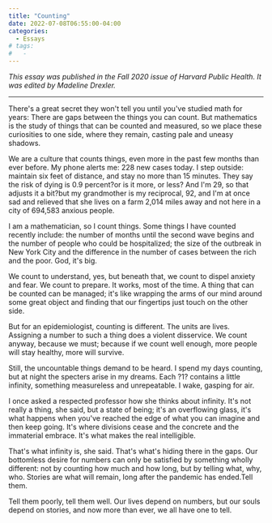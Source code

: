 ```yaml
---
title: "Counting"
date: 2022-07-08T06:55:00-04:00
categories:
  - Essays
# tags:
#   - 
---
```


_This essay was published in the Fall 2020 issue of Harvard Public Health. It was edited by Madeline Drexler._

---

There's a great secret they won't tell you until you've studied math for years: There are gaps between the things you can count. But mathematics is the study of things that can be counted and measured, so we place these curiosities to one side, where they remain, casting pale and uneasy shadows.

We are a culture that counts things, even more in the past few months than ever before. My phone alerts me: 228 new cases today. I step outside: maintain six feet of distance, and stay no more than 15 minutes. They say the risk of dying is 0.9 percent?or is it more, or less? And I'm 29, so that adjusts it a bit?but my grandmother is my reciprocal, 92, and I'm at once sad and relieved that she lives on a farm 2,014 miles away and not here in a city of 694,583 anxious people.

I am a mathematician, so I count things. Some things I have counted recently include: the number of months until the second wave begins and the number of people who could be hospitalized; the size of the outbreak in New York City and the difference in the number of cases between the rich and the poor. God, it's big.

We count to understand, yes, but beneath that, we count to dispel anxiety and fear. We count to prepare. It works, most of the time. A thing that can be counted can be managed; it's like wrapping the arms of our mind around some great object and finding that our fingertips just touch on the other side.

But for an epidemiologist, counting is different. The units are lives. Assigning a number to such a thing does a violent disservice. We count anyway, because we must; because if we count well enough, more people will stay healthy, more will survive.

Still, the uncountable things demand to be heard. I spend my days counting, but at night the specters arise in my dreams. Each ?1? contains a little infinity, something measureless and unrepeatable. I wake, gasping for air.

I once asked a respected professor how she thinks about infinity. It's not really a thing, she said, but a state of being; it's an overflowing glass, it's what happens when you've reached the edge of what you can imagine and then keep going. It's where divisions cease and the concrete and the immaterial embrace. It's what makes the real intelligible.

That's what infinity is, she said. That's what's hiding there in the gaps. Our bottomless desire for numbers can only be satisfied by something wholly different: not by counting how much and how long, but by telling what, why, who. Stories are what will remain, long after the pandemic has ended.Tell them.

Tell them poorly, tell them well. Our lives depend on numbers, but our souls depend on stories, and now more than ever, we all have one to tell.
